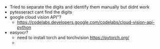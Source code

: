 - Tried to separate the digits and identify them manually but didnt work
- pytesseract cant find the digits
- google cloud vision API"?
  - https://codelabs.developers.google.com/codelabs/cloud-vision-api-python
- easyocr?
  - need to install torch and torchvision https://pytorch.org/
  - 

